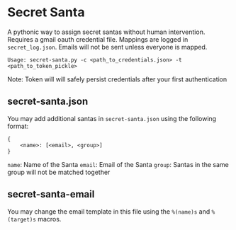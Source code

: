 # Secret Santa

A pythonic way to assign secret santas without human intervention. Requires a gmail oauth credential file. Mappings are logged in `secret_log.json`. Emails will not be sent unless everyone is mapped.

`Usage: secret-santa.py -c <path_to_credentials.json> -t <path_to_token_pickle>`

Note: Token will will safely persist credentials after your first authentication

## secret-santa.json

You may add additional santas in `secret-santa.json` using the following format:
```
{
	<name>: [<email>, <group>]
}
``` 

`name`: Name of the Santa
`email`: Email of the Santa
`group`: Santas in the same group will not be matched together

## secret-santa-email

You may change the email template in this file using the `%(name)s` and `%(target)s` macros.

